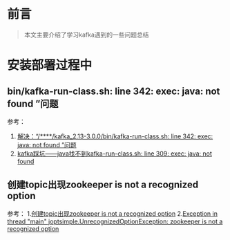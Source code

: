 # 前言
> 本文主要介绍了学习kafka遇到的一些问题总结

# 安装部署过程中
## bin/kafka-run-class.sh: line 342: exec: java: not found ”问题
参考：
1. [解决：“/****/kafka_2.13-3.0.0/bin/kafka-run-class.sh: line 342: exec: java: not found ”问题](https://blog.csdn.net/qq_27706119/article/details/123411490)
2. [kafka踩坑——java找不到kafka-run-class.sh: line 309: exec: java: not found](https://blog.csdn.net/qq_41094332/article/details/104366315)

## 创建topic出现zookeeper is not a recognized option
参考：
1.[创建topic出现zookeeper is not a recognized option](https://cloud.tencent.com/developer/article/1892086)
2.[Exception in thread "main" joptsimple.UnrecognizedOptionException: zookeeper is not a recognized option](https://stackoverflow.com/questions/69297020/exception-in-thread-main-joptsimple-unrecognizedoptionexception-zookeeper-is)